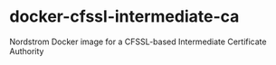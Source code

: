 # docker-cfssl-intermediate-ca
Nordstrom Docker image for a CFSSL-based Intermediate Certificate Authority

